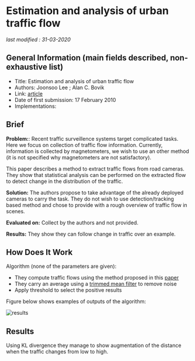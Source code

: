 #  Estimation and analysis of urban traffic flow 

_last modified : 31-03-2020_

## General Information (main fields described, non-exhaustive list)

- Title: Estimation and analysis of urban traffic flow 
- Authors: Joonsoo Lee ; Alan C. Bovik 
- Link: [article](https://ieeexplore.ieee.org/document/5413520)
- Date of first submission: 17 February 2010
- Implementations:

## Brief

**Problem:**: Recent traffic surveillence systems target complicated tasks. Here we focus on collection of traffic flow information. Currently, information is collected by magnetometers, we wish to use an other method (it is not specified why magnetometers are not satisfactory).

This paper describes a method to extract traffic flows from road  cameras. They show that statistical analysis can be performed on the extracted flow to detect change in the distribution of the traffic.

**Solution:** The authors propose to take advantage of the already deployed cameras to carry the task. They do not wish to use detection/tracking based method and chose to provide with a rough overview of traffic flow in scenes.

**Evaluated on:** Collect by the authors and not provided.

**Results:** They show they can follow change in traffic over an example.

## How Does It Work

Algorithm (none of the parameters are given):

- They compute traffic flows using the method proposed in this [paper](https://www.semanticscholar.org/paper/The-Robust-Estimation-of-Multiple-Motions%3A-and-Flow-Black-Anandan/eee90c038f43370a29b07e46f38dfe6527143a2c)
- They carry an average using a [trimmed mean filter](https://ieeexplore.ieee.org/document/1164247) to remove noise
- Apply threshold to select the positive results

Figure below shows examples of outputs of the algorithm:

![results](  "results")

## Results

Using KL divergence they manage to show augmentation of the distance when the traffic changes from low to high.